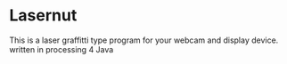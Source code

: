 # Lasernut
This is a laser graffitti type program for your webcam and display device. written in processing 4 Java
